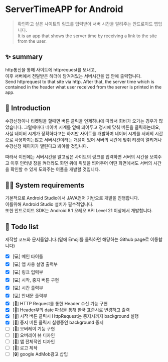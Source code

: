 # ServerTimeAPP for Android
>확인하고 싶은 사이트의 링크를 입력받아 서버 시간을 알려주는 안드로이드 앱입니다.  
It is an app that shows the server time by receiving a link to the site from the user.  


## ✨ summary
http통신을 통해 사이트에 httprequest를 보내고,  
이후 서버에서 전달받은 헤더에 담겨져있는 서버시간을 앱 안에 출력합니다.  
Send httprequest to that site via http. After that, the server time which is contained in the header what user received from the server is printed in the app.
  
## 📖 Introduction  
수강신청이나 티켓팅을 할때면 버튼 클릭을 언제하냐에 따라서 희비가 오가는 경우가 많았습니다.
그럴때마다 네이버 시계를 옆에 띄어두고 정시에 맞춰 버튼을 클릭하는데요,  
사실 네이버 시계가 정확하다고는 하지만 사이트를 개발하며 네이버 시계를 서버의 시간으로 사용하지는않고 서버시간이라는 개념이 있어
서버의 시간에 맞춰 티켓이 열리거나 수강신청 페이지가 열린다고 봐야할 것입니다.

따라서 이번에는 서버시간을 알고싶은 사이트의 링크를 입력하면 서버의 시간을 보여주고 이후 인터넷 창을 켜더라도 화면 위에 위젯을 띄어주어 어떤 화면에서도 서버의 시간을 확인할 수 있게 도와주는 어플을 개발할 것입니다.


## 👨‍💻 System requirements
기본적으로 Android Studio에서 JAVA언어 기반으로 개발을 진행합니다.  
이를위해 Android Studio 설치가 필수적입니다.  
또한 안드로이드 SDK는 Android 8.1 오레오 API Level 21 이상에서 개발합니다.  

## 📝 Todo list
제작할 코드와 문서들입니다.(밑에 Emoji를 클릭하면 해당하는 Github page로 이동합니다)

- [x] [💻] 메인 타이틀
- [x] [💻] 앱 사용 설명 출력부
- [x] [💻] 링크 입력부
- [x] [💻] 시작, 중지 버튼 구현
- [x] [💻] 시간 출력부
- [x] [💻] 안내문 출력부
- [x] [📗] HTTP Request를 통한 Header 수신 기능 구현
- [x] [📗] Header부의 date 파싱을 통해 한국 표준시로 변경하고 출력
- [x] [📗] 시작 버튼 클릭시 HttpRequest는 중지시까지 background 실행
- [x] [📗] 중지 버튼 클릭시 실행중인 background 중지
- [ ] [🔨] 오버레이 기능 구현
- [ ] [🔨] 오버레이 뷰 디자인
- [ ] [🔨] 앱 전체적인 디자인 
- [ ] [🔨] 로고 제작
- [ ] [🔒] google AdMob광고 삽입 
